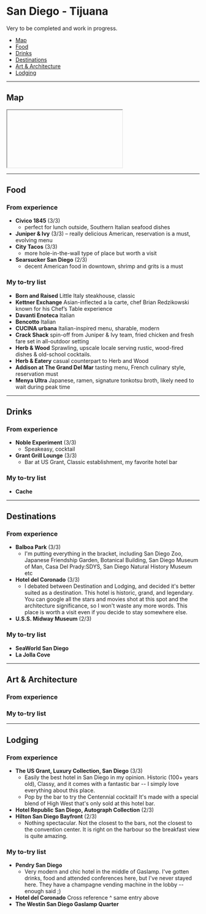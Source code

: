 # San Diego - Tijuana

Very to be completed and work in progress.

- [Map](#map)
- [Food](#food)
- [Drinks](#drinks)
- [Destinations](#destinations)
- [Art & Architecture](#art--architecture)
- [Lodging](#lodging)

-----

## Map

<iframe></iframe>

-----

## Food

### From experience

- **Civico 1845** (3/3)
    - perfect for lunch outside, Southern Italian seafood dishes
- **Juniper & Ivy** (3/3)
    – really delicious American, reservation is a must, evolving menu
- **City Tacos** (3/3)
    - more hole-in-the-wall type of place but worth a visit 
- **Searsucker San Diego** (2/3)
    - decent American food in downtown, shrimp and grits is a must

### My to-try list
- **Born and Raised** Little Italy steakhouse, classic
- **Kettner Exchange** Asian-inflected a la carte, chef Brian Redzikowski known for his Chef’s Table experience
- **Davanti Enoteca** Italian 
- **Bencotto** Italian
- **CUCINA urbana** Italian-inspired menu, sharable, modern
- **Crack Shack** spin-off from Juniper & Ivy team, fried chicken and fresh fare set in all-outdoor setting
- **Herb & Wood** Sprawling, upscale locale serving rustic, wood-fired dishes & old-school cocktails.
- **Herb & Eatery** casual counterpart to Herb and Wood
- **Addison at The Grand Del Mar** tasting menu, French culinary style, reservation must
- **Menya Ultra** Japanese, ramen, signature tonkotsu broth, likely need to wait during peak time


-----

## Drinks

### From experience

- **Noble Experiment** (3/3)
    - Speakeasy, cocktail
- **Grant Grill Lounge** (3/3)
    - Bar at US Grant, Classic establishment, my favorite hotel bar

### My to-try list

- **Cache** 

-----

## Destinations

### From experience

- **Balboa Park** (3/3)
    - I'm putting everything in the bracket, including San Diego Zoo, Japanese Friendship Garden, Botanical Building, San Diego Museum of Man, Casa Del Prady:SDYS, San Diego Natural History Museum etc
- **Hotel del Coronado** (3/3)
    - I debated between Destination and Lodging, and decided it's better suited as a destination. This hotel is historic, grand, and legendary. You can google all the stars and movies shot at this spot and the architecture significance, so I won't waste any more words. This place is worth a visit even if you decide to stay somewhere else.
- **U.S.S. Midway Museum** (2/3) 

### My to-try list

- **SeaWorld San Diego** 
- **La Jolla Cove**

-----

## Art & Architecture

### From experience

### My to-try list

-----

## Lodging

### From experience

- **The US Grant, Luxury Collection, San Diego** (3/3)
    - Easily the best hotel in San Diego in my opinion. Historic (100+ years old), Classy, and it comes with a fantastic bar -- I simply love everything about this place.
    - Pop by the bar to try the Centennial cocktail! It's made with a special blend of High West that's only sold at this hotel bar. 
- **Hotel Republic San Diego, Autograph Collection** (2/3)
- **Hilton San Diego Bayfront** (2/3)
    - Nothing spectacular. Not the closest to the bars, not the closest to the convention center. It is right on the harbour so the breakfast view is quite amazing.

### My to-try list

- **Pendry San Diego** 
    - Very modern and chic hotel in the middle of Gaslamp. I've gotten drinks, food and attended conferences here, but I've never stayed here. They have a champagne vending machine in the lobby -- enough said ;)
- **Hotel del Coronado** Cross reference ^ same entry above
- **The Westin San Diego Gaslamp Quarter**